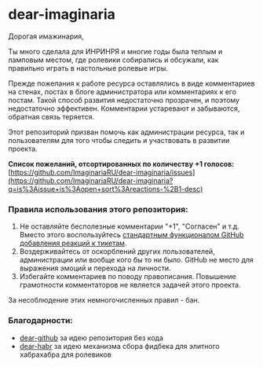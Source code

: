 # dear-imaginaria

Дорогая имажинария,

Ты много сделала для ИНРИНРЯ и многие годы была теплым и ламповым местом, где ролевики собирались и обсужали, как правильно играть в настольные ролевые игры.

Прежде пожелания к работе ресурса оставлялись в виде комментариев на стенах, постах в блоге администратора или комментариях к его постам. Такой способ развития недостаточно прозрачен, и поэтому недостаточно эффективен. Комментарии устаревают и забываются, обратная связь теряется.

Этот репозиторий призван помочь как администрации ресурса, так и пользователям для того чтобы следить и участвовать в развитии проекта.

**Cписок пожеланий, отсортированных по количеству +1 голосов:** [https://github.com/ImaginariaRU/dear-imaginaria/issues](https://github.com/ImaginariaRU/dear-imaginaria?q=is%3Aissue+is%3Aopen+sort%3Areactions-%2B1-desc)

### Правила использования этого репозитория:

1. Не оставляйте бесполезные комментарии "+1", "Согласен" и т.д. Вместо этого воспользуйтесь [стандартным функционалом GitHub добавления реакций к тикетам](https://github.com/blog/2119-add-reactions-to-pull-requests-issues-and-comments).
2. Воздерживайтесь от оскорблений других пользователей, администрации или вообще кого бы то ни было. GitHub не место для выражения эмоций и перехода на личности.
3. Избегайте комментариев по поводу правописания. Повышение грамотности комментаторов не является задачей этого проекта.

За несоблюдение этих немногочисленных правил - бан.

### Благодарности:

- [dear-github](https://github.com/dear-github) за идею репозитория без кода
- [dear-habr](https://github.com/limonte/dear-habr) за идею механизма сбора фидбека для элитного хабрахабра для ролевиков

